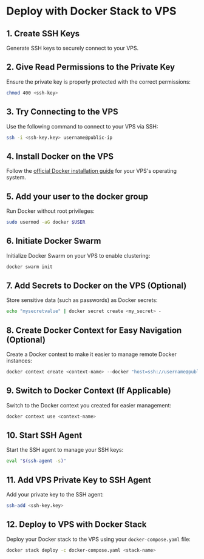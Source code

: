 # Deploy with Docker Stack to VPS

## 1. Create SSH Keys
Generate SSH keys to securely connect to your VPS.

## 2. Give Read Permissions to the Private Key
Ensure the private key is properly protected with the correct permissions:
```bash
chmod 400 <ssh-key>
```

## 3. Try Connecting to the VPS
Use the following command to connect to your VPS via SSH:
```bash
ssh -i <ssh-key.key> username@public-ip
```

## 4. Install Docker on the VPS
Follow the [official Docker installation guide](https://docs.docker.com/engine/install/) for your VPS's operating system.

## 5. Add your user to the docker group
Run Docker without root privileges:
```bash
sudo usermod -aG docker $USER
```

## 6. Initiate Docker Swarm
Initialize Docker Swarm on your VPS to enable clustering:
```bash
docker swarm init
```

## 7. Add Secrets to Docker on the VPS (Optional)
Store sensitive data (such as passwords) as Docker secrets:
```bash
echo "mysecretvalue" | docker secret create <my_secret> -
```

## 8. Create Docker Context for Easy Navigation (Optional)
Create a Docker context to make it easier to manage remote Docker instances:
```bash
docker context create <context-name> --docker "host=ssh://username@public-ip"
```

## 9. Switch to Docker Context (If Applicable)
Switch to the Docker context you created for easier management:
```bash
docker context use <context-name>
```

## 10. Start SSH Agent
Start the SSH agent to manage your SSH keys:
```bash
eval "$(ssh-agent -s)"
```

## 11. Add VPS Private Key to SSH Agent
Add your private key to the SSH agent:
```bash
ssh-add <ssh-key.key>
```

## 12. Deploy to VPS with Docker Stack
Deploy your Docker stack to the VPS using your `docker-compose.yaml` file:
```bash
docker stack deploy -c docker-compose.yaml <stack-name>
```
